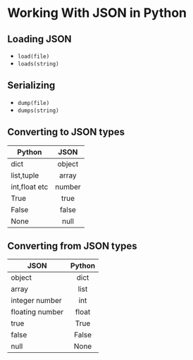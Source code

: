 # Working With JSON in Python

## Loading JSON

- `load(file)`
- `loads(string)`

## Serializing

- `dump(file)`
- `dumps(string)`

## Converting to JSON types

| Python   	        |      JSON         	|
|-------------------|:---------------------:|
|dict   	        |  object              	|
|list,tuple	        |  array   	            |
|int,float etc   	|  number           	|
|True               |  true             	|
|False          	|  false             	|
|None          	    |  null             	|


## Converting from JSON types

| JSON   	        |      Python         	|
|-------------------|:---------------------:|
|object   	        |  dict              	|
|array	            |  list   	            |
|integer number    	|  int               	|
|floating number    |  float               	|
|true               |  True             	|
|false          	|  False             	|
|null          	    |  None             	|

